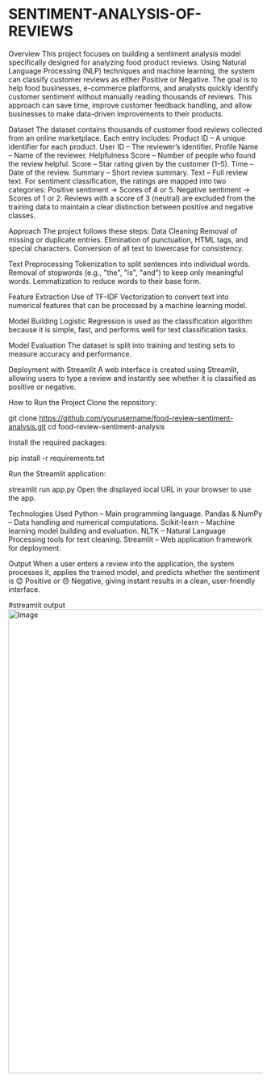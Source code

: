 # SENTIMENT-ANALYSIS-OF-REVIEWS

Overview
This project focuses on building a sentiment analysis model specifically designed for analyzing food product reviews. Using Natural Language Processing (NLP) techniques and machine learning, the system can classify customer reviews as either Positive or Negative. The goal is to help food businesses, e-commerce platforms, and analysts quickly identify customer sentiment without manually reading thousands of reviews. This approach can save time, improve customer feedback handling, and allow businesses to make data-driven improvements to their products.

Dataset
The dataset contains thousands of customer food reviews collected from an online marketplace. Each entry includes:
Product ID – A unique identifier for each product.
User ID – The reviewer’s identifier.
Profile Name – Name of the reviewer.
Helpfulness Score – Number of people who found the review helpful.
Score – Star rating given by the customer (1–5).
Time – Date of the review.
Summary – Short review summary.
Text – Full review text.
For sentiment classification, the ratings are mapped into two categories:
Positive sentiment → Scores of 4 or 5.
Negative sentiment → Scores of 1 or 2.
Reviews with a score of 3 (neutral) are excluded from the training data to maintain a clear distinction between positive and negative classes.

Approach
The project follows these steps:
Data Cleaning
Removal of missing or duplicate entries.
Elimination of punctuation, HTML tags, and special characters.
Conversion of all text to lowercase for consistency.

Text Preprocessing
Tokenization to split sentences into individual words.
Removal of stopwords (e.g., "the", "is", "and") to keep only meaningful words.
Lemmatization to reduce words to their base form.

Feature Extraction
Use of TF-IDF Vectorization to convert text into numerical features that can be processed by a machine learning model.

Model Building
Logistic Regression is used as the classification algorithm because it is simple, fast, and performs well for text classification tasks.

Model Evaluation
The dataset is split into training and testing sets to measure accuracy and performance.

Deployment with Streamlit
A web interface is created using Streamlit, allowing users to type a review and instantly see whether it is classified as positive or negative.

How to Run the Project
Clone the repository:

git clone https://github.com/yourusername/food-review-sentiment-analysis.git
cd food-review-sentiment-analysis

Install the required packages:


pip install -r requirements.txt

Run the Streamlit application:


streamlit run app.py
Open the displayed local URL in your browser to use the app.

Technologies Used
Python – Main programming language.
Pandas & NumPy – Data handling and numerical computations.
Scikit-learn – Machine learning model building and evaluation.
NLTK – Natural Language Processing tools for text cleaning.
Streamlit – Web application framework for deployment.

Output
When a user enters a review into the application, the system processes it, applies the trained model, and predicts whether the sentiment is 😊 Positive or 😞 Negative, giving instant results in a clean, user-friendly interface.

#streamlit output
<img width="1908" height="918" alt="Image" src="https://github.com/user-attachments/assets/54f0b61d-5630-4e06-b933-836509ac907f" />
